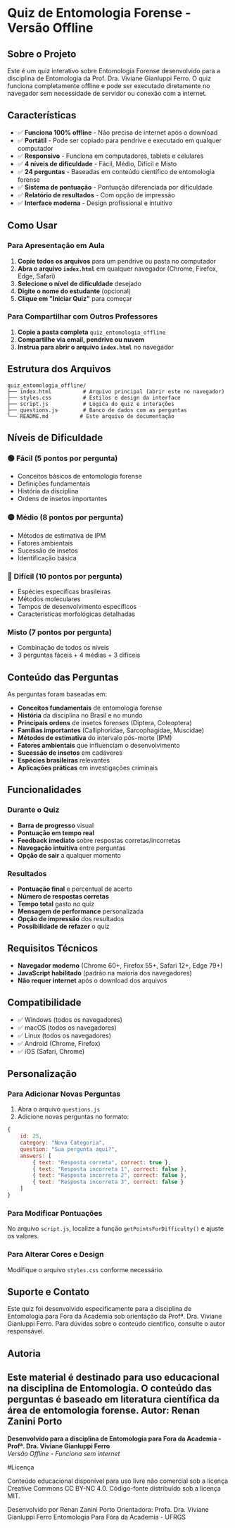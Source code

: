 # Quiz de Entomologia Forense - Versão Offline

## Sobre o Projeto

Este é um quiz interativo sobre Entomologia Forense desenvolvido para a disciplina de Entomologia da Prof. Dra. Viviane Gianluppi Ferro. O quiz funciona completamente offline e pode ser executado diretamente no navegador sem necessidade de servidor ou conexão com a internet.

## Características

- ✅ **Funciona 100% offline** - Não precisa de internet após o download
- ✅ **Portátil** - Pode ser copiado para pendrive e executado em qualquer computador
- ✅ **Responsivo** - Funciona em computadores, tablets e celulares
- ✅ **4 níveis de dificuldade** - Fácil, Médio, Difícil e Misto
- ✅ **24 perguntas** - Baseadas em conteúdo científico de entomologia forense
- ✅ **Sistema de pontuação** - Pontuação diferenciada por dificuldade
- ✅ **Relatório de resultados** - Com opção de impressão
- ✅ **Interface moderna** - Design profissional e intuitivo

## Como Usar

### Para Apresentação em Aula

1. **Copie todos os arquivos** para um pendrive ou pasta no computador
2. **Abra o arquivo `index.html`** em qualquer navegador (Chrome, Firefox, Edge, Safari)
3. **Selecione o nível de dificuldade** desejado
4. **Digite o nome do estudante** (opcional)
5. **Clique em "Iniciar Quiz"** para começar

### Para Compartilhar com Outros Professores

1. **Copie a pasta completa** `quiz_entomologia_offline`
2. **Compartilhe via email, pendrive ou nuvem**
3. **Instrua para abrir o arquivo `index.html`** no navegador

## Estrutura dos Arquivos

```
quiz_entomologia_offline/
├── index.html          # Arquivo principal (abrir este no navegador)
├── styles.css          # Estilos e design da interface
├── script.js           # Lógica do quiz e interações
├── questions.js        # Banco de dados com as perguntas
└── README.md          # Este arquivo de documentação
```

## Níveis de Dificuldade

### 🟢 Fácil (5 pontos por pergunta)
- Conceitos básicos de entomologia forense
- Definições fundamentais
- História da disciplina
- Ordens de insetos importantes

### 🟡 Médio (8 pontos por pergunta)
- Métodos de estimativa de IPM
- Fatores ambientais
- Sucessão de insetos
- Identificação básica

### 🔴 Difícil (10 pontos por pergunta)
- Espécies específicas brasileiras
- Métodos moleculares
- Tempos de desenvolvimento específicos
- Características morfológicas detalhadas

###  Misto (7 pontos por pergunta)
- Combinação de todos os níveis
- 3 perguntas fáceis + 4 médias + 3 difíceis

## Conteúdo das Perguntas

As perguntas foram baseadas em:

- **Conceitos fundamentais** de entomologia forense
- **História** da disciplina no Brasil e no mundo
- **Principais ordens** de insetos forenses (Diptera, Coleoptera)
- **Famílias importantes** (Calliphoridae, Sarcophagidae, Muscidae)
- **Métodos de estimativa** do intervalo pós-morte (IPM)
- **Fatores ambientais** que influenciam o desenvolvimento
- **Sucessão de insetos** em cadáveres
- **Espécies brasileiras** relevantes
- **Aplicações práticas** em investigações criminais

## Funcionalidades

### Durante o Quiz
- **Barra de progresso** visual
- **Pontuação em tempo real**
- **Feedback imediato** sobre respostas corretas/incorretas
- **Navegação intuitiva** entre perguntas
- **Opção de sair** a qualquer momento

### Resultados
- **Pontuação final** e percentual de acerto
- **Número de respostas corretas**
- **Tempo total** gasto no quiz
- **Mensagem de performance** personalizada
- **Opção de impressão** dos resultados
- **Possibilidade de refazer** o quiz

## Requisitos Técnicos

- **Navegador moderno** (Chrome 60+, Firefox 55+, Safari 12+, Edge 79+)
- **JavaScript habilitado** (padrão na maioria dos navegadores)
- **Não requer internet** após o download dos arquivos

## Compatibilidade

- ✅ Windows (todos os navegadores)
- ✅ macOS (todos os navegadores)
- ✅ Linux (todos os navegadores)
- ✅ Android (Chrome, Firefox)
- ✅ iOS (Safari, Chrome)

## Personalização

### Para Adicionar Novas Perguntas

1. Abra o arquivo `questions.js`
2. Adicione novas perguntas no formato:

```javascript
{
    id: 25,
    category: "Nova Categoria",
    question: "Sua pergunta aqui?",
    answers: [
        { text: "Resposta correta", correct: true },
        { text: "Resposta incorreta 1", correct: false },
        { text: "Resposta incorreta 2", correct: false },
        { text: "Resposta incorreta 3", correct: false }
    ]
}
```

### Para Modificar Pontuações

No arquivo `script.js`, localize a função `getPointsForDifficulty()` e ajuste os valores.

### Para Alterar Cores e Design

Modifique o arquivo `styles.css` conforme necessário.

## Suporte e Contato

Este quiz foi desenvolvido especificamente para a disciplina de Entomologia para Fora da Academia sob orientação da Profª. Dra. Viviane Gianluppi Ferro. Para dúvidas sobre o conteúdo científico, consulte o autor responsável.

## Autoria

Este material é destinado para uso educacional na disciplina de Entomologia. O conteúdo das perguntas é baseado em literatura científica da área de entomologia forense.
Autor: Renan Zanini Porto
---

**Desenvolvido para a disciplina de Entomologia para Fora da Academia - Profª. Dra. Viviane Gianluppi Ferro**  
*Versão Offline - Funciona sem internet*


#Licença

Conteúdo educacional disponível para uso livre não comercial sob a licença Creative Commons CC BY-NC 4.0.
Código-fonte distribuído sob a licença MIT.


Desenvolvido por Renan Zanini Porto
Orientadora: Profa. Dra. Viviane Gianluppi Ferro
Entomologia Para Fora da Academia - UFRGS

